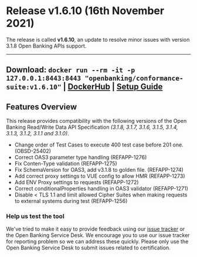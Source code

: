 # Release v1.6.10 (16th November 2021)

The release is called **v1.6.10**, an update to resolve minor issues with version 3.1.8 Open Banking APIs support.

---
**Download**:
`docker run --rm -it -p 127.0.0.1:8443:8443 "openbanking/conformance-suite:v1.6.10"` |
[DockerHub](https://hub.docker.com/r/openbanking/conformance-suite) |
[Setup Guide](https://github.com/OpenBankingUK/conformance-suite/blob/develop/docs/setup-guide.md)
---

## Features Overview

This release provides compatibility with the following versions of the Open Banking Read/Write Data API
Specification *(3.1.8, 3.1.7, 3.1.6, 3.1.5, 3.1.4, 3.1.3, 3.1.2, 3.1.1 and 3.1.0)*.

- Change order of Test Cases to execute 400 test case before 201 one. (OBSD-25402)
- Correct OAS3 parameter type handling (REFAPP-1276)
- Fix Conten-Type validation (REFAPP-1275)
- Fix SchemaVersion for OAS3, add v3.1.8 to golden file. (REFAPP-1274)
- Add correct proxy settings to VUE config to allow HMR (REFAPP-1273)
- Add ENV Proxy settings to requests (REFAPP-1272)
- Correct conditionalProperties handling in OAS3 validator (REFAPP-1271)
- Disable < TLS 1.1 and limit allowed Cipher Suites when making requests to external systems during test (REFAPP-1256)


### Help us test the tool

We've tried to make it easy to provide feedback using
our [issue tracker](https://bitbucket.org/openbankingteam/conformance-suite/issues?status=new&status=open)
or the Open Banking Service Desk. We encourage you to use our issue tracker for reporting problem so we can address
these quickly. Please only use the Open Banking Service Desk to submit issues related to certification.
